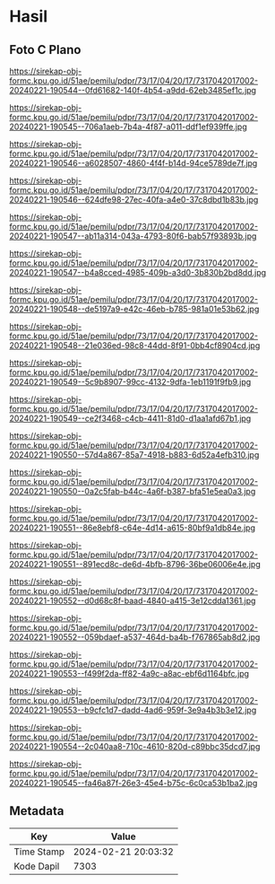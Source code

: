 # Hasil

## Foto C Plano

https://sirekap-obj-formc.kpu.go.id/51ae/pemilu/pdpr/73/17/04/20/17/7317042017002-20240221-190544--0fd61682-140f-4b54-a9dd-62eb3485ef1c.jpg

https://sirekap-obj-formc.kpu.go.id/51ae/pemilu/pdpr/73/17/04/20/17/7317042017002-20240221-190545--706a1aeb-7b4a-4f87-a011-ddf1ef939ffe.jpg

https://sirekap-obj-formc.kpu.go.id/51ae/pemilu/pdpr/73/17/04/20/17/7317042017002-20240221-190546--a6028507-4860-4f4f-b14d-94ce5789de7f.jpg

https://sirekap-obj-formc.kpu.go.id/51ae/pemilu/pdpr/73/17/04/20/17/7317042017002-20240221-190546--624dfe98-27ec-40fa-a4e0-37c8dbd1b83b.jpg

https://sirekap-obj-formc.kpu.go.id/51ae/pemilu/pdpr/73/17/04/20/17/7317042017002-20240221-190547--ab11a314-043a-4793-80f6-bab57f93893b.jpg

https://sirekap-obj-formc.kpu.go.id/51ae/pemilu/pdpr/73/17/04/20/17/7317042017002-20240221-190547--b4a8cced-4985-409b-a3d0-3b830b2bd8dd.jpg

https://sirekap-obj-formc.kpu.go.id/51ae/pemilu/pdpr/73/17/04/20/17/7317042017002-20240221-190548--de5197a9-e42c-46eb-b785-981a01e53b62.jpg

https://sirekap-obj-formc.kpu.go.id/51ae/pemilu/pdpr/73/17/04/20/17/7317042017002-20240221-190548--21e036ed-98c8-44dd-8f91-0bb4cf8904cd.jpg

https://sirekap-obj-formc.kpu.go.id/51ae/pemilu/pdpr/73/17/04/20/17/7317042017002-20240221-190549--5c9b8907-99cc-4132-9dfa-1eb1191f9fb9.jpg

https://sirekap-obj-formc.kpu.go.id/51ae/pemilu/pdpr/73/17/04/20/17/7317042017002-20240221-190549--ce2f3468-c4cb-4411-81d0-d1aa1afd67b1.jpg

https://sirekap-obj-formc.kpu.go.id/51ae/pemilu/pdpr/73/17/04/20/17/7317042017002-20240221-190550--57d4a867-85a7-4918-b883-6d52a4efb310.jpg

https://sirekap-obj-formc.kpu.go.id/51ae/pemilu/pdpr/73/17/04/20/17/7317042017002-20240221-190550--0a2c5fab-b44c-4a6f-b387-bfa51e5ea0a3.jpg

https://sirekap-obj-formc.kpu.go.id/51ae/pemilu/pdpr/73/17/04/20/17/7317042017002-20240221-190551--86e8ebf8-c64e-4d14-a615-80bf9a1db84e.jpg

https://sirekap-obj-formc.kpu.go.id/51ae/pemilu/pdpr/73/17/04/20/17/7317042017002-20240221-190551--891ecd8c-de6d-4bfb-8796-36be06006e4e.jpg

https://sirekap-obj-formc.kpu.go.id/51ae/pemilu/pdpr/73/17/04/20/17/7317042017002-20240221-190552--d0d68c8f-baad-4840-a415-3e12cdda1361.jpg

https://sirekap-obj-formc.kpu.go.id/51ae/pemilu/pdpr/73/17/04/20/17/7317042017002-20240221-190552--059bdaef-a537-464d-ba4b-f767865ab8d2.jpg

https://sirekap-obj-formc.kpu.go.id/51ae/pemilu/pdpr/73/17/04/20/17/7317042017002-20240221-190553--f499f2da-ff82-4a9c-a8ac-ebf6d1164bfc.jpg

https://sirekap-obj-formc.kpu.go.id/51ae/pemilu/pdpr/73/17/04/20/17/7317042017002-20240221-190553--b9cfc1d7-dadd-4ad6-959f-3e9a4b3b3e12.jpg

https://sirekap-obj-formc.kpu.go.id/51ae/pemilu/pdpr/73/17/04/20/17/7317042017002-20240221-190554--2c040aa8-710c-4610-820d-c89bbc35dcd7.jpg

https://sirekap-obj-formc.kpu.go.id/51ae/pemilu/pdpr/73/17/04/20/17/7317042017002-20240221-190545--fa46a87f-26e3-45e4-b75c-6c0ca53b1ba2.jpg


## Metadata

| Key        | Value               |
| ---------- | ------------------- |
| Time Stamp | 2024-02-21 20:03:32 |
| Kode Dapil | 7303                |



